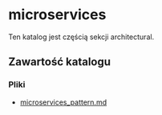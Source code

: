 # microservices

Ten katalog jest częścią sekcji architectural.

## Zawartość katalogu

### Pliki

- [microservices_pattern.md](microservices_pattern.md)

